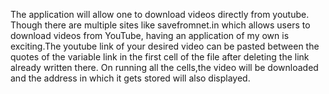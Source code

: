 The application will allow one to download videos directly from youtube. Though there are multiple sites like savefromnet.in which allows users to download videos from YouTube, having an application of my own is exciting.The youtube link of your desired video can be pasted between the quotes of the variable link in the first cell of the file after deleting the link already written there. On running all the cells,the video will be downloaded and the address in which it gets stored will also displayed. 
